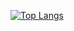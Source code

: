 [![Top Langs](https://github-readme-stats.vercel.app/api/top-langs/?username=u-Kuro&theme=transparent&hide_border=true&dummy_bg_color=0d1117&dummy_title_color=f0f6fc&text_color=f0f6fc&border_color=3d4443&layout=normal&langs_count=100&custom_title=‎</>+Most+Used+Languages+</>&size_weight=0.5&count_weight=0.5)](https://github.com/u-Kuro)
